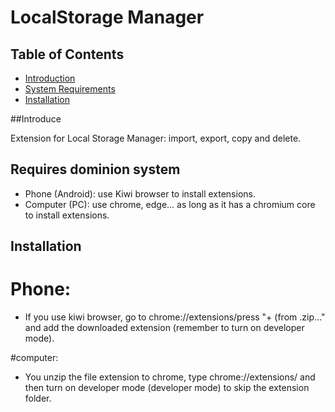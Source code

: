 # LocalStorage Manager


## Table of Contents

- [Introduction](#introduction)
- [System Requirements](#system-requirements)
- [Installation](#installation)

##Introduce

Extension for Local Storage Manager: import, export, copy and delete.

## Requires dominion system
- Phone (Android): use Kiwi browser to install extensions.
- Computer (PC): use chrome, edge... as long as it has a chromium core to install extensions.

## Installation

# Phone:
+ If you use kiwi browser, go to chrome://extensions/press "+ (from .zip..." and add the downloaded extension (remember to turn on developer mode).

#computer:
+ You unzip the file extension to chrome, type chrome://extensions/ and then turn on developer mode (developer mode) to skip the extension folder.
